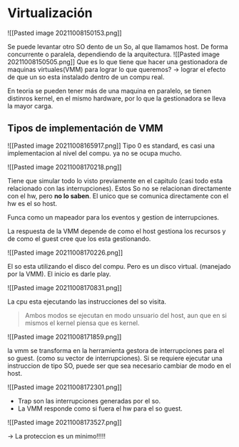 # Virtualización
![[Pasted image 20211008150153.png]]

Se puede levantar otro SO dento de un So, al que llamamos host. De forma  concurrente o paralela, dependiendo de la arquitectura.
![[Pasted image 20211008150505.png]]
Que es lo que tiene que hacer una gestionadora de maquinas virtuales(VMM) para lograr lo que queremos? -> lograr el efecto de que un so esta instalado dentro de un compu real.

En teoria se pueden tener más de una maquina en paralelo, se tienen distinros kernel, en el mismo hardware, por lo que la gestionadora se lleva la mayor carga.

## Tipos de implementación de VMM
![[Pasted image 20211008165917.png]]
Tipo 0 es standard, es casi una implementacion al nivel del compu. ya no se ocupa mucho.


![[Pasted image 20211008170218.png]]

Tiene que simular todo lo visto previamente en el capitulo (casi todo esta relacionado con las interrupciones). Estos So no se relacionan directamente con el hw, pero **no lo saben**. El unico que se comunica directamente con el hw es el so host.

Funca como un mapeador para los eventos y gestion de interrupciones.

La respuesta de la VMM depende de como el host gestiona los recursos y de como el guest cree que los esta gestionando.

![[Pasted image 20211008170226.png]]

El so esta utilizando el disco del compu. Pero es un disco virtual. (manejado por la VMM).
El inicio es darle play. 

![[Pasted image 20211008170831.png]]

La cpu esta ejecutando las instrucciones del so visita.

> Ambos modos se ejecutan en modo unsuario del host, aun que en si mismos el kernel piensa que es kernel.

![[Pasted image 20211008171859.png]]

la vmm se transforma en la herramienta gestora de interrupciones para el so guest. (como su vector de interrupciones). Si se requiere ejecutar una instruccion de tipo SO, puede ser que sea necesario cambiar de modo en el host.

![[Pasted image 20211008172301.png]]

* Trap son las interrupciones generadas por el so. 
* La VMM responde como si fuera el hw para el so guest.

![[Pasted image 20211008173527.png]]

-> La proteccion es un minimo!!!!!